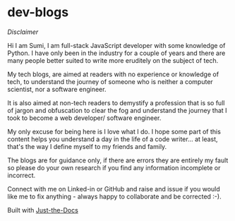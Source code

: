 # dev-blogs

_Disclaimer_

Hi I am Sumi, I am full-stack JavaScript developer with some knowledge of Python. I have only been in the industry for a couple of years and there are many people better suited to write more eruditely on the subject of tech.

My tech blogs, are aimed at readers with no experience or knowledge of tech, to understand the journey of someone who is neither a computer scientist, nor a software engineer.

It is also aimed at non-tech readers to demystify a profession that is so full of jargon and obfuscation to clear the fog and understand the journey that I took to become a web developer/ software engineer.

My only excuse for being here is I love what I do. I hope some part of this content helps you understand a day in the life of a code writer... at least, that's the way I define myself to my friends and family.

The blogs are for guidance only, if there are errors they are entirely my fault so please do your own research if you find any information incomplete or incorrect.

Connect with me on Linked-in or GitHub and raise and issue if you would like me to fix anything - always happy to collaborate and be corrected :-).

Built with [Just-the-Docs](https://just-the-docs.github.io/just-the-docs/)
